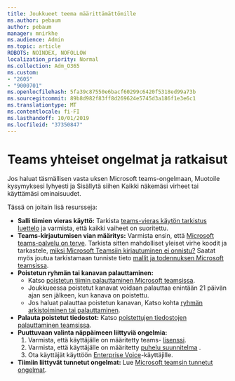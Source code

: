 ```yaml
---
title: Joukkueet teema määrittämättömille
ms.author: pebaum
author: pebaum
manager: mnirkhe
ms.audience: Admin
ms.topic: article
ROBOTS: NOINDEX, NOFOLLOW
localization_priority: Normal
ms.collection: Adm_O365
ms.custom:
- "2605"
- "9000701"
ms.openlocfilehash: 5fa39c87550e6bacf60299c6420f5318ed99a73b
ms.sourcegitcommit: 89b8d982f83ff8d269624e5745d3a186f1e3e6c1
ms.translationtype: MT
ms.contentlocale: fi-FI
ms.lasthandoff: 10/01/2019
ms.locfileid: "37350847"
---
```

#   <a name="teams-common-issues-and-resolutions"></a>Teams yhteiset ongelmat ja ratkaisut

Jos haluat täsmällisen vasta uksen Microsoft teams-ongelmaan, Muotoile kysymyksesi lyhyesti ja Sisällytä siihen Kaikki näkemäsi virheet tai käyttämäsi ominaisuudet.

Tässä on joitain lisä resursseja:

- **Salli tiimien vieras käyttö:** Tarkista [teams-vieras käytön tarkistus luettelo](https://docs.microsoft.com/microsoftteams/guest-access-checklist) ja varmista, että kaikki vaiheet on suoritettu.
- **Teams-kirjautumisen vian määritys:** Varmista ensin, että [Microsoft teams-palvelu on terve](https://admin.microsoft.com/Adminportal/Home?source=applauncher#/servicehealth). Tarkista sitten mahdolliset yleiset virhe koodit ja tarkastele, [miksi Microsoft Teamsiin kirjautuminen ei onnistu?](https://support.office.com/article/a02f683b-61a3-4008-9447-ee60c5593b0f)  Saatat myös joutua tarkistamaan tunniste tieto [mallit ja todennuksen Microsoft teamsissa](https://docs.microsoft.com/MicrosoftTeams/identify-models-authentication).
- **Poistetun ryhmän tai kanavan palauttaminen:** 
    - Katso [poistetun tiimin palauttaminen Microsoft teamsissa](https://blogs.technet.microsoft.com/skypehybridguy/2017/07/23/restoring-a-deleted-team-in-microsoft-teams/).
    - Joukkueessa poistetut kanavat voidaan palauttaa enintään 21 päivän ajan sen jälkeen, kun kanava on poistettu. 
    - Jos haluat palauttaa poistetun kanavan, Katso kohta [ryhmän arkistoiminen tai palauttaminen](https://support.office.com/article/archive-or-restore-a-team-dc161cfd-b328-440f-974b-5da5bd98b5a7).
- **Palauta poistetut tiedostot:** Katso [poistettujen tiedostojen palauttaminen teamsissa](https://support.office.com/article/recover-deleted-files-in-teams-a591d771-89a6-49e2-ab7e-271936fe3c4e).
- **Puuttuvaan valinta näppäimeen liittyviä ongelmia:**  
    1. Varmista, että käyttäjälle on määritetty teams- [lisenssi](https://docs.microsoft.com/MicrosoftTeams/assign-teams-licenses).
    2. Varmista, että käyttäjälle on määritetty [puhelu suunnitelma](https://docs.microsoft.com/MicrosoftTeams/calling-plan-landing-page) .
    3. Ota käyttäjät käyttöön [Enterprise Voice](https://docs.microsoft.com/en-us/skypeforbusiness/skype-for-business-hybrid-solutions/plan-your-phone-system-cloud-pbx-solution/enable-users-for-enterprise-voice-online-and-phone-system-voicemail#to-enable-your-users-for-phone-system-in-office-365-voice-and-voicemail)-käyttäjille.
- **Tiimiin liittyvät tunnetut ongelmat:** Lue [Microsoft teamsin tunnetut ongelmat](https://docs.microsoft.com/microsoftteams/known-issues).